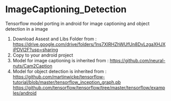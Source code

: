 # ImageCaptioning_Detection
Tensorflow model porting in android for image captioning and object detection in a image

1. Download Assest and Libs Folder from : 
https://drive.google.com/drive/folders/1ns7XIRHZhWUfUn8DvLzgaXHJXiPDVl2F?usp=sharing
2. Copy to your android project
3. Model for image captioning is inherited from : 
https://github.com/neural-nuts/Cam2Caption
4. Model for object detection is inherited from : 
https://github.com/martinwicke/tensorflow-tutorial/blob/master/tensorflow_inception_graph.pb
https://github.com/tensorflow/tensorflow/tree/master/tensorflow/examples/android

